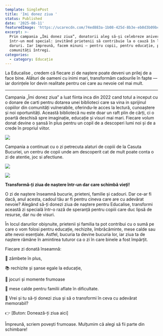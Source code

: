 ```yaml
---
template: SinglePost
title: 'Imi donez ziua '
status: Published
date: '2025-08-11'
featuredImage: 'https://ucarecdn.com/74ed883a-1b08-425d-8b3e-eb0d3b09bc50/'
excerpt: >-
  Prin campania „Îmi donez ziua”, donatorii aleg să-și celebreze aniversarea
  într-un mod special: invitând prietenii să contribuie la o cauză în loc de
  daruri. Iar împreună, facem minuni — pentru copii, pentru educație, pentru
  comunități întregi.
categories:
  - category: Educație
---
```

La Educalise , credem că fiecare zi de naștere poate deveni un prilej de a face bine. Alături de oameni cu inimi mari, transformăm cadourile în fapte — iar dorințele lor devin realitate pentru cei care au nevoie cel mai mult.

- - -

Campania „Îmi donez ziua” a luat fiinta inca din 2022 cand totul a inceput cu o donare de carti pentru  dotarea unei biblioteci care sa vina in sprijinul copiilor din comunități vulnerabile, oferindu-le acces la lectură, cunoaștere și noi oportunități. Această bibliotecă nu este doar un raft plin de cărți, ci o poartă deschisă spre imaginație, educație și visuri mai mari. Fiecare volum donat devine o șansă în plus pentru un copil de a descoperi lumi noi și de a crede în propriul viitor.

![](https://ucarecdn.com/11265953-9cbd-428d-9e7b-f26d1511af1b/)

Campania a continuat cu o zi petrecuta alaturi de copiii de la Casuta Bucuriei, un centru de copii unde am descoperit cat de mult poate conta o zi de atentie, joc si afectiune.  

![](https://ucarecdn.com/99895a10-5378-4675-b58c-cf1d22668a5f/)

![](https://ucarecdn.com/4a3972fa-ac32-432c-bed4-9c42009560ea/)

**Transformă-ți ziua de naștere într-un dar care schimbă vieți!**

O zi de naștere înseamnă bucurie, prieteni, familie și cadouri. Dar ce-ar fi dacă, anul acesta, cadoul tău ar fi pentru cineva care are cu adevărat nevoie? Alegând să-ți donezi ziua de naștere pentru Educalise, transformi această zi specială într-o rază de speranță pentru copiii care duc lipsă de resurse, dar nu de visuri.

În locul darurilor obișnuite, prietenii și familia ta pot contribui cu o sumă pe care o vom folosi pentru educație, rechizite, îmbrăcăminte, mese calde sau alte nevoi esențiale. Astfel, bucuria ta devine bucuria lor, iar ziua ta de naștere rămâne în amintirea tuturor ca o zi în care binele a fost împărțit.

Fiecare zi donată înseamnă:

💙 zâmbete în plus,

📚 rechizite și șanse egale la educație,

🧸 jocuri și momente frumoase 

🍲 mese calde pentru familii aflate în dificultate.

🎁 Vrei și tu să-ți donezi ziua și să o transformi în ceva cu adevărat memorabil?

👉 \[Buton: Donează-ți ziua aici]

Împreună, scriem povești frumoase. Mulțumim că alegi să fii parte din schimbare!
